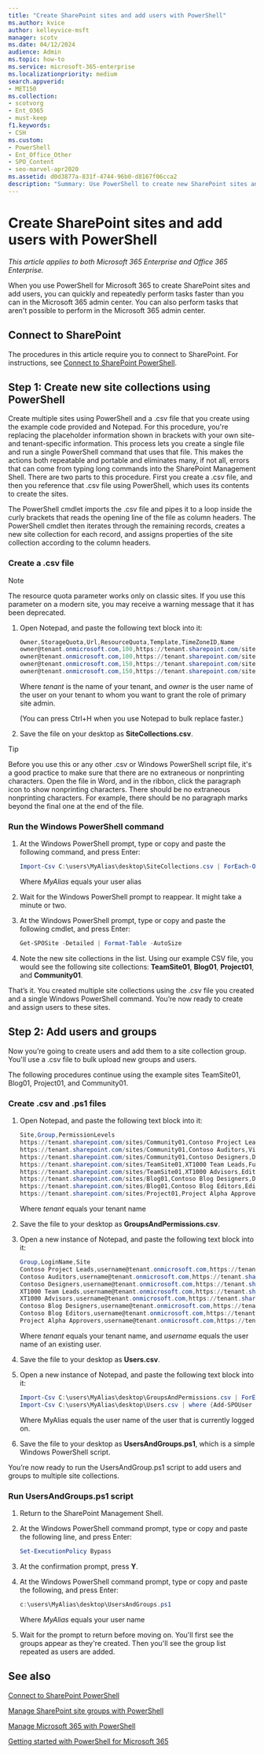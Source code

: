 ```yaml
---
title: "Create SharePoint sites and add users with PowerShell"
ms.author: kvice
author: kelleyvice-msft
manager: scotv
ms.date: 04/12/2024
audience: Admin
ms.topic: how-to
ms.service: microsoft-365-enterprise
ms.localizationpriority: medium
search.appverid:
- MET150
ms.collection: 
- scotvorg
- Ent_O365
- must-keep
f1.keywords:
- CSH
ms.custom:
- PowerShell
- Ent_Office_Other
- SPO_Content
- seo-marvel-apr2020
ms.assetid: d0d3877a-831f-4744-96b0-d8167f06cca2
description: "Summary: Use PowerShell to create new SharePoint sites and then add users and groups to those sites."
---
```


# Create SharePoint sites and add users with PowerShell

*This article applies to both Microsoft 365 Enterprise and Office 365 Enterprise.*

When you use PowerShell for Microsoft 365 to create SharePoint sites and add users, you can quickly and repeatedly perform tasks faster than you can in the Microsoft 365 admin center. You can also perform tasks that aren't possible to perform in the Microsoft 365 admin center.

## Connect to SharePoint

The procedures in this article require you to connect to SharePoint. For instructions, see [Connect to SharePoint PowerShell](/powershell/sharepoint/sharepoint-online/connect-sharepoint-online).

## Step 1: Create new site collections using PowerShell

Create multiple sites using PowerShell and a .csv file that you create using the example code provided and Notepad. For this procedure, you're replacing the placeholder information shown in brackets with your own site- and tenant-specific information. This process lets you create a single file and run a single PowerShell command that uses that file. This makes the actions both repeatable and portable and eliminates many, if not all, errors that can come from typing long commands into the SharePoint Management Shell. There are two parts to this procedure. First you create a .csv file, and then you reference that .csv file using PowerShell, which uses its contents to create the sites.

The PowerShell cmdlet imports the .csv file and pipes it to a loop inside the curly brackets that reads the opening line of the file as column headers. The PowerShell cmdlet then iterates through the remaining records, creates a new site collection for each record, and assigns properties of the site collection according to the column headers.

### Create a .csv file

> [!NOTE]
> The resource quota parameter works only on classic sites. If you use this parameter on a modern site, you may receive a warning message that it has been deprecated.

1. Open Notepad, and paste the following text block into it:

   ```powershell
   Owner,StorageQuota,Url,ResourceQuota,Template,TimeZoneID,Name
   owner@tenant.onmicrosoft.com,100,https://tenant.sharepoint.com/sites/TeamSite01,25,EHS#1,10,Contoso Team Site
   owner@tenant.onmicrosoft.com,100,https://tenant.sharepoint.com/sites/Blog01,25,BLOG#0,10,Contoso Blog
   owner@tenant.onmicrosoft.com,150,https://tenant.sharepoint.com/sites/Project01,25,PROJECTSITE#0,10,Project Alpha
   owner@tenant.onmicrosoft.com,150,https://tenant.sharepoint.com/sites/Community01,25,COMMUNITY#0,10,Community Site
   ```

   Where *tenant* is the name of your tenant, and *owner* is the user name of the user on your tenant to whom you want to grant the role of primary site admin.

   (You can press Ctrl+H when you use Notepad to bulk replace faster.)

2. Save the file on your desktop as **SiteCollections.csv**.

> [!TIP]
> Before you use this or any other .csv or Windows PowerShell script file, it's a good practice to make sure that there are no extraneous or nonprinting characters. Open the file in Word, and in the ribbon, click the paragraph icon to show nonprinting characters. There should be no extraneous nonprinting characters. For example, there should be no paragraph marks beyond the final one at the end of the file.

### Run the Windows PowerShell command

1. At the Windows PowerShell prompt, type or copy and paste the following command, and press Enter:

   ```powershell
   Import-Csv C:\users\MyAlias\desktop\SiteCollections.csv | ForEach-Object {New-SPOSite -Owner $_.Owner -StorageQuota $_.StorageQuota -Url $_.Url -NoWait -ResourceQuota $_.ResourceQuota -Template $_.Template -TimeZoneID $_.TimeZoneID -Title $_.Name}
   ```

   Where *MyAlias* equals your user alias

2. Wait for the Windows PowerShell prompt to reappear. It might take a minute or two.

3. At the Windows PowerShell prompt, type or copy and paste the following cmdlet, and press Enter:

   ```powershell
   Get-SPOSite -Detailed | Format-Table -AutoSize
   ```

4. Note the new site collections in the list. Using our example CSV file, you would see the following site collections: **TeamSite01**, **Blog01**, **Project01**, and **Community01**.

That’s it. You created multiple site collections using the .csv file you created and a single Windows PowerShell command. You’re now ready to create and assign users to these sites.

## Step 2: Add users and groups

Now you’re going to create users and add them to a site collection group. You'll use a .csv file to bulk upload new groups and users.

The following procedures continue using the example sites TeamSite01, Blog01, Project01, and Community01.

### Create .csv and .ps1 files

1. Open Notepad, and paste the following text block into it:

   ```powershell
   Site,Group,PermissionLevels
   https://tenant.sharepoint.com/sites/Community01,Contoso Project Leads,Full Control
   https://tenant.sharepoint.com/sites/Community01,Contoso Auditors,View Only
   https://tenant.sharepoint.com/sites/Community01,Contoso Designers,Design
   https://tenant.sharepoint.com/sites/TeamSite01,XT1000 Team Leads,Full Control
   https://tenant.sharepoint.com/sites/TeamSite01,XT1000 Advisors,Edit
   https://tenant.sharepoint.com/sites/Blog01,Contoso Blog Designers,Design
   https://tenant.sharepoint.com/sites/Blog01,Contoso Blog Editors,Edit
   https://tenant.sharepoint.com/sites/Project01,Project Alpha Approvers,Full Control
   ```

   Where *tenant* equals your tenant name

2. Save the file to your desktop as **GroupsAndPermissions.csv**.

3. Open a new instance of Notepad, and paste the following text block into it:

   ```powershell
   Group,LoginName,Site
   Contoso Project Leads,username@tenant.onmicrosoft.com,https://tenant.sharepoint.com/sites/Community01
   Contoso Auditors,username@tenant.onmicrosoft.com,https://tenant.sharepoint.com/sites/Community01
   Contoso Designers,username@tenant.onmicrosoft.com,https://tenant.sharepoint.com/sites/Community01
   XT1000 Team Leads,username@tenant.onmicrosoft.com,https://tenant.sharepoint.com/sites/TeamSite01
   XT1000 Advisors,username@tenant.onmicrosoft.com,https://tenant.sharepoint.com/sites/TeamSite01
   Contoso Blog Designers,username@tenant.onmicrosoft.com,https://tenant.sharepoint.com/sites/Blog01
   Contoso Blog Editors,username@tenant.onmicrosoft.com,https://tenant.sharepoint.com/sites/Blog01
   Project Alpha Approvers,username@tenant.onmicrosoft.com,https://tenant.sharepoint.com/sites/Project01
   ```

   Where *tenant* equals your tenant name, and *username* equals the user name of an existing user.

4. Save the file to your desktop as **Users.csv**.

5. Open a new instance of Notepad, and paste the following text block into it:

   ```powershell
   Import-Csv C:\users\MyAlias\desktop\GroupsAndPermissions.csv | ForEach-Object {New-SPOSiteGroup -Group $_.Group -PermissionLevels $_.PermissionLevels -Site $_.Site}
   Import-Csv C:\users\MyAlias\desktop\Users.csv | where {Add-SPOUser -Group $_.Group –LoginName $_.LoginName -Site $_.Site}
   ```

   Where MyAlias equals the user name of the user that is currently logged on.

6. Save the file to your desktop as **UsersAndGroups.ps1**, which is a simple Windows PowerShell script.

You’re now ready to run the UsersAndGroup.ps1 script to add users and groups to multiple site collections.

### Run UsersAndGroups.ps1 script

1. Return to the SharePoint Management Shell.

2. At the Windows PowerShell command prompt, type or copy and paste the following line, and press Enter:

   ```powershell
   Set-ExecutionPolicy Bypass
   ```

3. At the confirmation prompt, press **Y**.

4. At the Windows PowerShell command prompt, type or copy and paste the following, and press Enter:

   ```powershell
   c:\users\MyAlias\desktop\UsersAndGroups.ps1
   ```

   Where *MyAlias* equals your user name

5. Wait for the prompt to return before moving on. You'll first see the groups appear as they're created. Then you'll see the group list repeated as users are added.

## See also

[Connect to SharePoint PowerShell](/powershell/sharepoint/sharepoint-online/connect-sharepoint-online)

[Manage SharePoint site groups with PowerShell](manage-sharepoint-site-groups-with-powershell.md)

[Manage Microsoft 365 with PowerShell](manage-microsoft-365-with-microsoft-365-powershell.md)

[Getting started with PowerShell for Microsoft 365](getting-started-with-microsoft-365-powershell.md)
